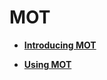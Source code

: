 # MOT<a name="EN-US_TOPIC_0257861804"></a>

-   **[Introducing MOT](introducing-mot.md)**  

-   **[Using MOT](using-mot.md)**  



